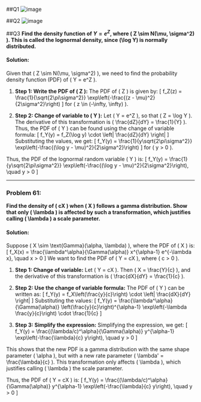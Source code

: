 ##Q1
![image](https://github.com/user-attachments/assets/c60e5b71-f2dc-49dd-a0b9-ea5afd70203d)

##Q2
![image](https://github.com/user-attachments/assets/8637ebbe-52c9-4628-aef6-7ae212c7a1fb)

##Q3
**Find the density function of $Y = e^Z$, where \( Z \sim N(\mu, \sigma^2) \). This is called the lognormal density, since \(\log Y\) is normally distributed.**

#### Solution:
Given that \( Z \sim N(\mu, \sigma^2) \), we need to find the probability density function (PDF) of \( Y = e^Z \).

1. **Step 1: Write the PDF of \( Z \):**
   The PDF of \( Z \) is given by:
   \[
   f_Z(z) = \frac{1}{\sqrt{2\pi\sigma^2}} \exp\left(-\frac{(z - \mu)^2}{2\sigma^2}\right)
   \]
   for \( z \in (-\infty, \infty) \).

2. **Step 2: Change of variable to \( Y \):**
   Let \( Y = e^Z \), so that \( Z = \log Y \). The derivative of this transformation is \( \frac{dZ}{dY} = \frac{1}{Y} \). Thus, the PDF of \( Y \) can be found using the change of variable formula:
   \[
   f_Y(y) = f_Z(\log y) \cdot \left| \frac{dZ}{dY} \right|
   \]
   Substituting the values, we get:
   \[
   f_Y(y) = \frac{1}{y\sqrt{2\pi\sigma^2}} \exp\left(-\frac{(\log y - \mu)^2}{2\sigma^2}\right)
   \]
   for \( y > 0 \).

Thus, the PDF of the lognormal random variable \( Y \) is:
\[
f_Y(y) = \frac{1}{y\sqrt{2\pi\sigma^2}} \exp\left(-\frac{(\log y - \mu)^2}{2\sigma^2}\right), \quad y > 0
\]

---

### Problem 61:
**Find the density of \( cX \) when \( X \) follows a gamma distribution. Show that only \( \lambda \) is affected by such a transformation, which justifies calling \( \lambda \) a scale parameter.**

#### Solution:
Suppose \( X \sim \text{Gamma}(\alpha, \lambda) \), where the PDF of \( X \) is:
\[
f_X(x) = \frac{\lambda^\alpha}{\Gamma(\alpha)} x^{\alpha-1} e^{-\lambda x}, \quad x > 0
\]
We want to find the PDF of \( Y = cX \), where \( c > 0 \).

1. **Step 1: Change of variable:**
   Let \( Y = cX \). Then \( X = \frac{Y}{c} \), and the derivative of this transformation is \( \frac{dX}{dY} = \frac{1}{c} \).

2. **Step 2: Use the change of variable formula:**
   The PDF of \( Y \) can be written as:
   \[
   f_Y(y) = f_X\left(\frac{y}{c}\right) \cdot \left| \frac{dX}{dY} \right|
   \]
   Substituting the values:
   \[
   f_Y(y) = \frac{\lambda^\alpha}{\Gamma(\alpha)} \left(\frac{y}{c}\right)^{\alpha-1} \exp\left(-\lambda \frac{y}{c}\right) \cdot \frac{1}{c}
   \]

3. **Step 3: Simplify the expression:**
   Simplifying the expression, we get:
   \[
   f_Y(y) = \frac{(\lambda/c)^\alpha}{\Gamma(\alpha)} y^{\alpha-1} \exp\left(-\frac{\lambda}{c} y\right), \quad y > 0
   \]
   
This shows that the new PDF is a gamma distribution with the same shape parameter \( \alpha \), but with a new rate parameter \( \lambda' = \frac{\lambda}{c} \). This transformation only affects \( \lambda \), which justifies calling \( \lambda \) the scale parameter.

Thus, the PDF of \( Y = cX \) is:
\[
f_Y(y) = \frac{(\lambda/c)^\alpha}{\Gamma(\alpha)} y^{\alpha-1} \exp\left(-\frac{\lambda}{c} y\right), \quad y > 0
\]
